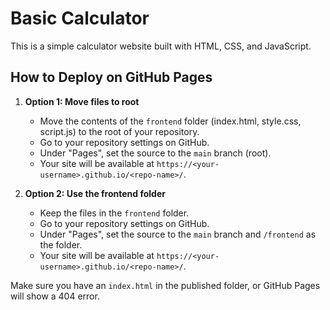 # Basic Calculator

This is a simple calculator website built with HTML, CSS, and JavaScript.

## How to Deploy on GitHub Pages

1. **Option 1: Move files to root**
   - Move the contents of the `frontend` folder (index.html, style.css, script.js) to the root of your repository.
   - Go to your repository settings on GitHub.
   - Under "Pages", set the source to the `main` branch (root).
   - Your site will be available at `https://<your-username>.github.io/<repo-name>/`.

2. **Option 2: Use the frontend folder**
   - Keep the files in the `frontend` folder.
   - Go to your repository settings on GitHub.
   - Under "Pages", set the source to the `main` branch and `/frontend` as the folder.
   - Your site will be available at `https://<your-username>.github.io/<repo-name>/`.

Make sure you have an `index.html` in the published folder, or GitHub Pages will show a 404 error. 